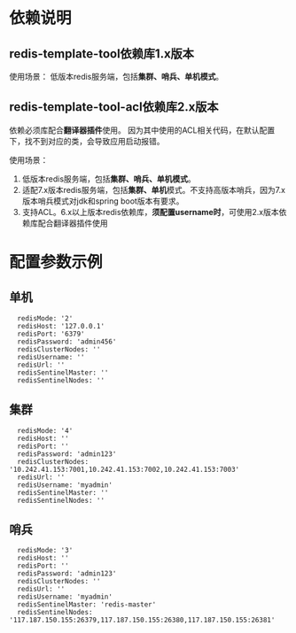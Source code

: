 # 依赖说明

## redis-template-tool依赖库1.x版本

使用场景：
低版本redis服务端，包括**集群、哨兵、单机模式**。

## redis-template-tool-acl依赖库2.x版本

依赖必须库配合**翻译器插件**使用。
因为其中使用的ACL相关代码，在默认配置下，找不到对应的类，会导致应用启动报错。

使用场景：

1. 低版本redis服务端，包括**集群、哨兵、单机模式**。
2. 适配7.x版本redis服务端，包括**集群、单机**模式。不支持高版本哨兵，因为7.x版本哨兵模式对jdk和spring boot版本有要求。
3. 支持ACL。6.x以上版本redis依赖库，**须配置username时**，可使用2.x版本依赖库配合翻译器插件使用


# 配置参数示例
## 单机
      redisMode: '2'
      redisHost: '127.0.0.1'
      redisPort: '6379'
      redisPassword: 'admin456'
      redisClusterNodes: ''
      redisUsername: ''
      redisUrl: ''
      redisSentinelMaster: ''
      redisSentinelNodes: ''
## 集群
      redisMode: '4'
      redisHost: ''
      redisPort: ''
      redisPassword: 'admin123'
      redisClusterNodes: '10.242.41.153:7001,10.242.41.153:7002,10.242.41.153:7003'
      redisUrl: ''
      redisUsername: 'myadmin'
      redisSentinelMaster: ''
      redisSentinelNodes: ''
## 哨兵
      redisMode: '3'
      redisHost: ''
      redisPort: ''
      redisPassword: 'admin123'
      redisClusterNodes: ''
      redisUrl: ''
      redisUsername: 'myadmin'
      redisSentinelMaster: 'redis-master'
      redisSentinelNodes: '117.187.150.155:26379,117.187.150.155:26380,117.187.150.155:26381'


